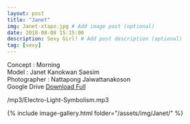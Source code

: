 ```yaml
---
layout: post
title: "Janet"
img: Janet-xtapo.jpg # Add image post (optional)
date: 2018-08-08 15:15:00
description: Sexy Girl! # Add post description (optional)
tag: [sexy]
---
```

Concept : Morning  
Model : Janet Kanokwan Saesim  
Photographer : Nattapong Jaiwattanakoson  
Google Drive [Download Full](http://gestyy.com/e0GvK6)           

/mp3/Electro-Light-Symbolism.mp3

{% include image-gallery.html folder="/assets/img/Janet/" %}
